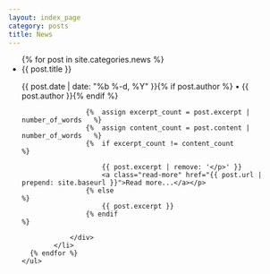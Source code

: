 ```yaml
---
layout: index_page
category: posts
title: News
---
```


<div class="news">
	<ul>
	  {% for post in site.categories.news %}
			<li>
				<div class="title">{{ post.title }}</div>
				<p class="meta">{{ post.date | date: "%b %-d, %Y" }}{% if post.author %} • {{ post.author }}{% endif %}</p>
				<div class="content">

					{%	assign excerpt_count = post.excerpt | number_of_words	%}
					{%	assign content_count = post.content | number_of_words	%}
					{%	if excerpt_count != content_count						%}

						{{ post.excerpt | remove: '</p>' }}
						<a class="read-more" href="{{ post.url | prepend: site.baseurl }}">Read more...</a></p>
					{% else													%}
						{{ post.excerpt }}
					{% endif													%}

				</div>
			</li>
	  {% endfor %}
	</ul>
</div>
